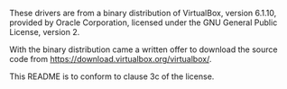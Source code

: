 <!--
SPDX-FileCopyrightText: 2020 Frans van Dorsselaer

SPDX-License-Identifier: GPL-2.0-only
-->
These drivers are from a binary distribution of VirtualBox, version 6.1.10, provided
by Oracle Corporation, licensed under the GNU General Public License, version 2.

With the binary distribution came a written offer to download the source code from
https://download.virtualbox.org/virtualbox/.

This README is to conform to clause 3c of the license.
